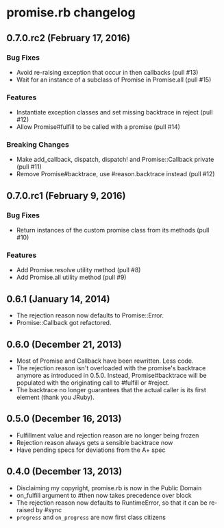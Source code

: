 # promise.rb changelog

## 0.7.0.rc2 (February 17, 2016)

### Bug Fixes

* Avoid re-raising exception that occur in then callbacks (pull #13)
* Wait for an instance of a subclass of Promise in Promise.all (pull #15)

### Features

* Instantiate exception classes and set missing backtrace in reject (pull #12)
* Allow Promise#fulfill to be called with a promise (pull #14)

### Breaking Changes

* Make add_callback, dispatch, dispatch! and Promise::Callback private (pull #11)
* Remove Promise#backtrace, use #reason.backtrace instead (pull #12)

## 0.7.0.rc1 (February 9, 2016)

### Bug Fixes

* Return instances of the custom promise class from its methods (pull #10)

### Features

* Add Promise.resolve utility method (pull #8)
* Add Promise.all utility method (pull #9)

## 0.6.1 (January 14, 2014)

* The rejection reason now defaults to Promise::Error.
* Promise::Callback got refactored.

## 0.6.0 (December 21, 2013)

* Most of Promise and Callback have been rewritten. Less code.
* The rejection reason isn't overloaded with the promise's backtrace anymore as
  introduced in 0.5.0. Instead, Promise#backtrace will be populated with the
  originating call to #fulfill or #reject.
* The backtrace no longer guarantees that the actual caller is its first
  element (thank you JRuby).

## 0.5.0 (December 16, 2013)

* Fulfillment value and rejection reason are no longer being frozen
* Rejection reason always gets a sensible backtrace now
* Have pending specs for deviations from the A+ spec

## 0.4.0 (December 13, 2013)

* Disclaiming my copyright, promise.rb is now in the Public Domain
* on_fulfill argument to #then now takes precedence over block
* The rejection reason now defaults to RuntimeError, so that it can be re-raised by #sync
* `progress` and `on_progress` are now first class citizens
